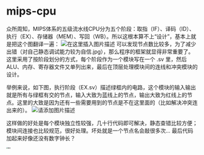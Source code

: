 # mips-cpu
 
众所周知，MIPS体系的五级流水线CPU分为五个阶段：取指（IF）、译码（ID）、执行（EX）、存储器（MEM）、写回（WB）。所以这根本算不上“设计”，基本上就是把这个图翻译一遍：
![在这里插入图片描述](https://img-blog.csdnimg.cn/cc83a6b26a484e24b09192079fc30fad.png#pic_center)
可以发现节点数比较多，为了减少出错（对自己静态调试能力较为自信.jpg），那么程序的框架就显得非常重要了。
这里采用了按阶段划分的方式，每个阶段作为一个模块写在一个 .sv 里，然后ALU、内存、寄存器文件又单列出来，最后在顶层处理模块间的连线和冲突模块的设计。

举例来说，如下图，执行阶段（EX.sv）描述绿框内的电路，这个模块的输入输出就是所有与绿框有交的节点，输入大致为蓝线上的节点，输出大致为红线上的节点。这里的大致是因为还有一些需要用到的节点是不在这里面的（比如解决冲突连出来的）。
![请添加图片描述](https://img-blog.csdnimg.cn/ef639f99105a435faed23eb6ed4cabd5.png)


这样做的好处是每个模块独立性较强，几十行代码即可解决，静态查错比较方便；模块间连接也比较规范，很好处理。坏处就是一个节点名会敲很多次...
最后代码加起来好像还没有数字钟长？

<img src="https://img-blog.csdnimg.cn/32b218ea85c348a39eb5196cfe40b006.png" alt="概览" style="zoom:25%;" />
